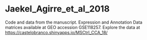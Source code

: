# Jaekel_Agirre_et_al_2018
Code and data from the manuscript. 
Expression and Annotation Data matrices available at GEO accession GSE118257. 
Explore the data at https://castelobranco.shinyapps.io/MSCtrl_CCA_18/


